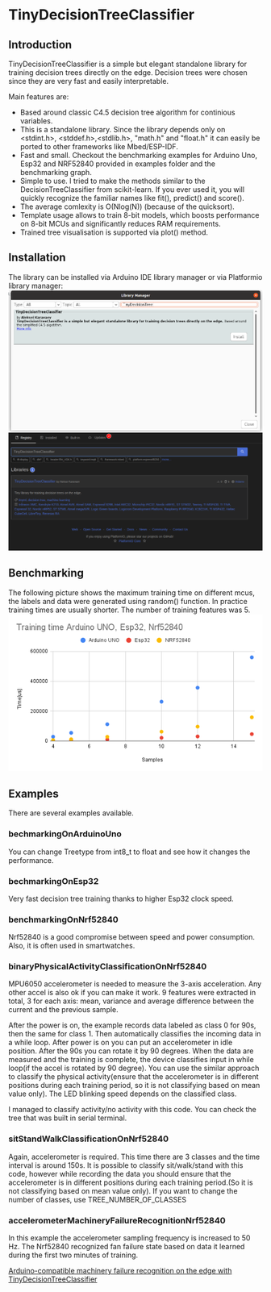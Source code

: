 # TinyDecisionTreeClassifier
## Introduction

TinyDecisionTreeClassifier is a simple but elegant standalone library for training decision trees directly on the edge. Decision trees were chosen since they are very fast and easily interpretable. 

Main features are:
- Based around classic C4.5 decision tree algorithm for continious variables.
- This is a standalone library. Since the library depends only on <stdint.h>, <stddef.h>,<stdlib.h>, "math.h" and "float.h" it can easily be ported to other frameworks like Mbed/ESP-IDF. 
- Fast and small. Checkout the benchmarking examples for Arduino Uno, Esp32 and NRF52840 provided in examples folder and the benchmarking graph.
- Simple to use. I tried to make the methods similar to the DecisionTreeClassifier from scikit-learn. If you ever used it, you will quickly recognize the familiar names like fit(), predict() and score().
- The average comlexity is O(Nlog(N)) (because of the quicksort).
- Template usage allows to train 8-bit models, which boosts performance on 8-bit MCUs and significantly reduces RAM requirements.
- Trained tree visualisation is supported via plot() method.

## Installation
The library can be installed via Arduino IDE library manager or via Platformio library manager:
![Arduino IDE installation](img/libmanagerinstallation.png)
![Platoformio installation](img/pioinst.png)

## Benchmarking
The following picture shows the maximum training time on different mcus, the labels and data were generated using random() function. In practice training times are usually shorter. The number of training features was 5.
![Benchmarking](img/benchmarking.png)

## Examples
There are several examples available.

### bechmarkingOnArduinoUno
You can change Treetype from int8_t to float and see how it changes the performance.

### bechmarkingOnEsp32
Very fast decision tree training thanks to higher Esp32 clock speed.

### benchmarkingOnNrf52840
Nrf52840 is a good compromise between speed and power consumption. Also, it is often used in smartwatches.

### binaryPhysicalActivityClassificationOnNrf52840

MPU6050 accelerometer is needed to measure the 3-axis acceleration. Any other accel is also ok if you can make it work.  9 features were extracted in total, 3 for each axis: mean, variance and average difference between the current and the previous sample.

After the power is on, the example records data labeled as class 0 for 90s, then the same for class 1. Then automatically classifies the incoming data in a while loop. 
After power is on you can put an accelerometer in idle position. After the 90s you can rotate it by 90 degrees. When the data are measured and the training is complete, the device classifies input in while loop(if the accel is rotated by 90 degree). You can use the similar approach to classify the physical activity(ensure that the accelerometer is in different positions during each training period, so it is not classifying based on mean value only). The LED blinking speed depends on the classified class. 

I managed to classify activity/no activity with this code. You can check the tree that was built in serial terminal.

### sitStandWalkClassificationOnNrf52840

Again, accelerometer is required. This time there are 3 classes and the time interval is around 150s. It is possible to classify sit/walk/stand with this code, however while recording the data you should ensure that the accelerometer is in different positions during each training period.(So it is not classifying based on mean value only). If you want to change the number of classes, use TREE_NUMBER_OF_CLASSES


### accelerometerMachineryFailureRecognitionNrf52840
In this example the accelerometer sampling frequency is increased to 50 Hz. The Nrf52840 recognized fan failure state based on data it learned during the first two minutes of training.

[Arduino-compatible machinery failure recognition on the edge with TinyDecisionTreeClassifier](https://www.youtube.com/watch?v=4Kl571AXN1U)
